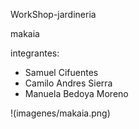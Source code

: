 WorkShop-jardineria

makaia



integrantes:
* Samuel Cifuentes
* Camilo Andres Sierra
* Manuela Bedoya Moreno


!(imagenes/makaia.png)
